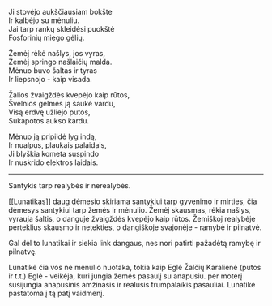 Ji stovėjo aukščiausiam bokšte  
Ir kalbėjo su mėnuliu.  
Jai tarp rankų skleidėsi puokštė  
Fosforinių miego gėlių.  
  
Žemėj rėkė našlys, jos vyras,  
Žemėj springo našlaičių malda.  
Mėnuo buvo šaltas ir tyras  
Ir liepsnojo - kaip visada.  
  
Žalios žvaigždės kvepėjo kaip rūtos,  
Švelnios gelmės ją šaukė vardu,  
Visą erdvę užliejo putos,  
Sukapotos aukso kardu.  
  
Mėnuo ją pripildė lyg indą,  
Ir nualpus, plaukais palaidais,  
Ji blyškia kometa suspindo  
Ir nuskrido elektros laidais.

---

Santykis tarp realybės ir nerealybės. 

[[Lunatikas]] daug dėmesio skiriama santykiui tarp gyvenimo ir mirties, čia dėmesys santykiui tarp žemės ir mėnulio. Žemėj skausmas, rėkia našlys, vyrauja šaltis, o danguje žvaigždės kvepėjo kaip rūtos. Žemiškoj realybėje perteklius skausmo ir netekties, o dangiškoje svajonėje - ramybė ir pilnatvė.

Gal dėl to lunatikai ir siekia link dangaus, nes nori patirti pažadėtą ramybę ir pilnatvę. 

Lunatikė čia vos ne mėnulio nuotaka, tokia kaip Eglė Žalčių Karalienė (putos ir t.t.)
Eglė - veikėja, kuri jungia žemės pasaulį su anapusiu. per moterį susijungia anapusinis amžinasis ir realusis trumpalaikis pasauliai. Lunatikė pastatoma į tą patį vaidmenį. 

